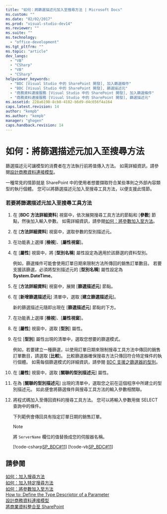```yaml
---
title: "如何：將篩選描述元加入至搜尋方法 | Microsoft Docs"
ms.custom: ""
ms.date: "02/02/2017"
ms.prod: "visual-studio-dev14"
ms.reviewer: ""
ms.suite: ""
ms.technology: 
  - "office-development"
ms.tgt_pltfrm: ""
ms.topic: "article"
dev_langs: 
  - "VB"
  - "CSharp"
  - "VB"
  - "CSharp"
helpviewer_keywords: 
  - "BDC [Visual Studio 中的 SharePoint 開發], 加入篩選條件"
  - "BDC [Visual Studio 中的 SharePoint 開發], 篩選描述元"
  - "商務資料連接服務 [Visual Studio 中的 SharePoint 開發], 加入篩選條件"
  - "商務資料連接服務 [Visual Studio 中的 SharePoint 開發], 篩選描述元"
ms.assetid: 228a6190-8cb8-4182-b6d9-d4c656f4a164
caps.latest.revision: 14
author: "kempb"
ms.author: "kempb"
manager: "ghogen"
caps.handback.revision: 14
---
```

# 如何：將篩選描述元加入至搜尋方法
  篩選描述元可讓模型的消費者在方法執行前將值傳入方法。  如需詳細資訊，請參閱[設計商務資料連接模型](../sharepoint/designing-a-business-data-connectivity-model.md)。  
  
 一種常見的情節就是 SharePoint 中的使用者想要擷取符合某些準則之外部內容類型的執行個體。  您可以將篩選描述元加入至搜尋工具方法，以便支援此情節。  
  
### 若要將篩選描述元加入至搜尋工具方法  
  
1.  在 \[**BDC 方法詳細資料**\] 視窗中，依次展開搜尋工具方法的節點和 \[**參數**\] 節點，然後加入輸入參數。  如需詳細資訊，請參閱[如何：將參數加入至方法](../sharepoint/how-to-add-a-parameter-to-a-method.md)。  
  
2.  在 \[**方法詳細資料**\] 視窗中，選取參數的型別描述元。  
  
3.  在功能表上選擇 \[**檢視**\]、\[**屬性視窗**\]。  
  
4.  在 \[**屬性**\] 視窗中，將 \[**型別名稱**\] 屬性設定為適用於該篩選的資料型別。  
  
     例如，篩選條件可能會使用訂單日期來限制方法所傳回的銷售訂單數目。  若要支援該篩選，必須將型別描述元的 \[**型別名稱**\] 屬性設定為 **System.DateTime**。  
  
5.  在 \[**方法詳細資料**\] 視窗中，展開 \[**篩選描述元**\] 節點。  
  
6.  在 \[**新增篩選描述元**\] 清單中，選取 \[**建立篩選描述元**\]。  
  
     新的篩選描述元隨即出現在 \[**篩選描述元**\] 節點的下方。  
  
7.  在功能表上選擇 \[**檢視**\]、\[**屬性視窗**\]。  
  
8.  在 \[**屬性**\] 視窗中，選取 \[**型別**\] 屬性。  
  
9. 在位 \[**型別**\] 屬性出現的清單中，選取您想要的篩選模式。  
  
     例如，若要建立一種篩選，以使用訂單日期來限制搜尋工具方法中傳回的銷售訂單數目，請選取 \[**比較**\]。  比較篩選器確保搜尋方法只傳回符合特定條件的執行個體。  如需每個篩選模式的詳細資訊，請參閱 [BDC 支援之篩選器的型別](http://go.microsoft.com/fwlink/?LinkId=169287)。  
  
10. 在 \[**屬性**\] 視窗中，選取 \[**關聯的型別描述元**\] 屬性。  
  
11. 在為 \[**關聯的型別描述元**\] 出現的清單中，選取您之前在這個程序中所建立的型別描述元。  如此便會將篩選條件與搜尋工具方法的輸入參數相關聯。  
  
12. 將程式碼加入至傳回資料的搜尋工具方法。  您可以將輸入參數用做 SELECT 查詢中的條件。  
  
     下列範例會傳回具有指定訂單日期的銷售訂單。  
  
    > [!NOTE]  
    >  將 `ServerName` 欄位的值替換成您的伺服器名稱。  
  
     [!code-csharp[SP_BDC#11](../snippets/csharp/VS_Snippets_OfficeSP/sp_bdc/CS/bdcmodel1/salesorderservice.cs#11)]
     [!code-vb[SP_BDC#11](../snippets/visualbasic/VS_Snippets_OfficeSP/sp_bdc/VB/bdcmodel1/salesorderservice.vb#11)]  
  
## 請參閱  
 [如何：加入搜尋方法](../sharepoint/how-to-add-a-finder-method.md)   
 [如何：加入特定搜尋方法](../sharepoint/how-to-add-a-specific-finder-method.md)   
 [如何：將參數加入至方法](../sharepoint/how-to-add-a-parameter-to-a-method.md)   
 [How to: Define the Type Descriptor of a Parameter](../sharepoint/how-to-define-the-type-descriptor-of-a-parameter.md)   
 [設計商務資料連接模型](../sharepoint/designing-a-business-data-connectivity-model.md)   
 [將商業資料整合至 SharePoint](../sharepoint/integrating-business-data-into-sharepoint.md)  
  
  